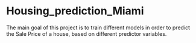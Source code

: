 # Housing_prediction_Miami
The main goal of this project is to train different models in order to predict the Sale Price of a house, based on different predictor variables.
